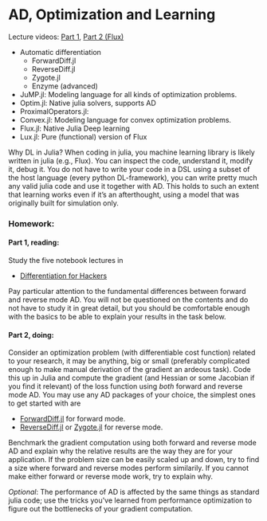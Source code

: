 # AD, Optimization and Learning
Lecture videos: [Part 1](https://youtu.be/7kygBYcajQ4), [Part 2 (Flux)](https://youtu.be/w8NP8AfY7bk)

- Automatic differentiation
  - ForwardDiff.jl
  - ReverseDiff.jl
  - Zygote.jl
  - Enzyme (advanced)
- JuMP.jl: Modeling language for all kinds of optimization problems.
- Optim.jl: Native julia solvers, supports AD
- ProximalOperators.jl:
- Convex.jl: Modeling language for convex optimization problems.
- Flux.jl: Native Julia Deep learning
- Lux.jl: Pure (functional) version of Flux

Why DL in Julia? 
When coding in julia, you machine learning library is likely written in julia (e.g., Flux). You can inspect the code, understand it, modify it, debug it. You do not have to write your code in a DSL using a subset of the host language (every python DL-framework), you can write pretty much any valid julia code and use it together with AD. This holds to such an extent that learning works even if it’s an afterthought, using a model that was originally built for simulation only.


### Homework:
#### Part 1, reading:
Study the five notebook lectures in 
- [Differentiation for Hackers](https://github.com/MikeInnes/diff-zoo)

Pay particular attention to the fundamental differences between forward and reverse mode AD. You will not be questioned on the contents and do not have to study it in great detail, but you should be comfortable enough with the basics to be able to explain your results in the task below.

#### Part 2, doing:
Consider an optimization problem (with differentiable cost function) related to your research, it may be anything, big or small (preferably complicated enough to make manual derivation of the gradient an ardeous task). Code this up in Julia and compute the gradient (and Hessian or some Jacobian if you find it relevant) of the loss function using *both* forward and reverse mode AD. You may use any AD packages of your choice, the simplest ones to get started with are
- [ForwardDiff.jl](https://github.com/JuliaDiff/ForwardDiff.jl/) for forward mode.
- [ReverseDiff.jl](https://github.com/JuliaDiff/ReverseDiff.jl) or [Zygote.jl](https://github.com/FluxML/Zygote.jl) for reverse mode.

Benchmark the gradient computation using both forward and reverse mode AD and explain why the relative results are the way they are for your application. If the problem size can be easily scaled up and down, try to find a size where forward and reverse modes perform similarily. If you cannot make either forward or reverse mode work, try to explain why.

*Optional*: The performance of AD is affected by the same things as standard julia code; use the tricks you've learned from performance optimization to figure out the bottlenecks of your gradient computation.
